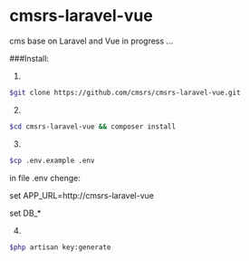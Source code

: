 # cmsrs-laravel-vue
cms base on Laravel and Vue
	in progress ...

###Install:

1.
```bash
$git clone https://github.com/cmsrs/cmsrs-laravel-vue.git
```

2.
```bash
$cd cmsrs-laravel-vue && composer install
```

3.
```bash
$cp .env.example .env
```

in file .env chenge:


set 
APP_URL=http://cmsrs-laravel-vue

set
DB_*

4.
```bash
$php artisan key:generate
```

